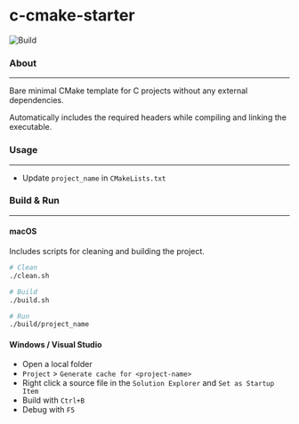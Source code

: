 # c-cmake-starter
![Build](https://github.com/rbento/c-cmake-starter/actions/workflows/cmake-multi-platform.yml/badge.svg)

### About
---

Bare minimal CMake template for C projects without any external dependencies.

Automatically includes the required headers while compiling and linking the executable.

### Usage
---

- Update `project_name` in `CMakeLists.txt`

### Build & Run
---

#### macOS

Includes scripts for cleaning and building the project.

```bash
# Clean
./clean.sh

# Build
./build.sh

# Run
./build/project_name
```

#### Windows / Visual Studio

- Open a local folder
- `Project` > `Generate cache for <project-name>`
- Right click a source file in the `Solution Explorer` and `Set as Startup Item`
- Build with `Ctrl+B`
- Debug with `F5`

